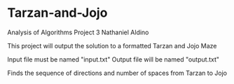 # Tarzan-and-Jojo
Analysis of Algorithms Project 3
Nathaniel Aldino

This project will output the solution to a formatted Tarzan and Jojo Maze

Input file must be named "input.txt"
Output file will be named "output.txt"

Finds the sequence of directions and number of spaces from Tarzan to Jojo 
